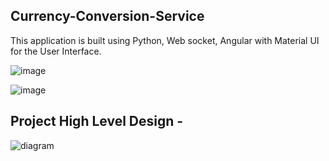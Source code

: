 
## Currency-Conversion-Service

This application is built using Python, Web socket, Angular with Material UI for the User Interface.

![image](https://user-images.githubusercontent.com/8009104/218271868-e8e7d74b-91e0-4fd2-b207-a73fa2c97f33.png)

![image](https://user-images.githubusercontent.com/8009104/218271917-f215b88f-9369-4873-9396-455f28f9eacb.png)




## Project High Level Design - 

![diagram](https://user-images.githubusercontent.com/8009104/217792324-729a1f8e-7513-40b3-a2ae-a827920c915b.png)





